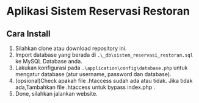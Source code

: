# Aplikasi Sistem Reservasi Restoran

## Cara Install
1. Silahkan clone atau download repository ini.
2. Import database yang berada di `.\_db\sistem_reservasi_restoran.sql` ke MySQL Database anda.
3. Lakukan konfigurasi pada `.\application\config\database.php` untuk mengatur database (atur username, password dan database).
4. (opsional)Check apakah file .htaccess sudah ada atau tidak. Jika tidak ada,Tambahkan file .htaccess untuk bypass index.php .
5. Done, silahkan jalankan website.
